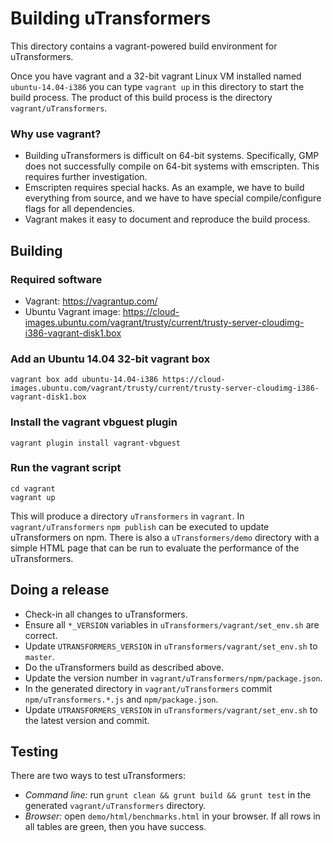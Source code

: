 Building uTransformers
======================

This directory contains a vagrant-powered build environment for uTransformers.

Once you have vagrant and a 32-bit vagrant Linux VM installed named ```ubuntu-14.04-i386``` you can type ```vagrant up``` in this directory to start the build process. The product of this build process is the directory ```vagrant/uTransformers```.

### Why use vagrant?

* Building uTransformers is difficult on 64-bit systems. Specifically, GMP does not successfully compile on 64-bit systems with emscripten. This requires further investigation.
* Emscripten requires special hacks. As an example, we have to build everything from source, and we have to have special compile/configure flags for all dependencies. 
* Vagrant makes it easy to document and reproduce the build process.

Building
--------

### Required software 

* Vagrant: https://vagrantup.com/
* Ubuntu Vagrant image: https://cloud-images.ubuntu.com/vagrant/trusty/current/trusty-server-cloudimg-i386-vagrant-disk1.box

### Add an Ubuntu 14.04 32-bit vagrant box

```shell
vagrant box add ubuntu-14.04-i386 https://cloud-images.ubuntu.com/vagrant/trusty/current/trusty-server-cloudimg-i386-vagrant-disk1.box
```

### Install the vagrant vbguest plugin

```shell
vagrant plugin install vagrant-vbguest
```

### Run the vagrant script

```
cd vagrant 
vagrant up
```

This will produce a directory ```uTransformers``` in ```vagrant```. In ```vagrant/uTransformers``` ```npm publish``` can be executed to update uTransformers on npm. There is also a ```uTransformers/demo``` directory with a simple HTML page that can be run to evaluate the performance of the uTransformers.

Doing a release
---------------

* Check-in all changes to uTransformers.
* Ensure all ```*_VERSION``` variables in ```uTransformers/vagrant/set_env.sh``` are correct.
* Update ```UTRANSFORMERS_VERSION``` in ```uTransformers/vagrant/set_env.sh``` to ```master```.
* Do the uTransformers build as described above.
* Update the version number in ```vagrant/uTransformers/npm/package.json```.
* In the generated directory in ```vagrant/uTransformers``` commit ```npm/uTransformers.*.js``` and ```npm/package.json```.
* Update ```UTRANSFORMERS_VERSION``` in ```uTransformers/vagrant/set_env.sh``` to the latest version and commit.

Testing
-------

There are two ways to test uTransformers:

* *Command line:* run ```grunt clean && grunt build && grunt test``` in the generated ```vagrant/uTransformers``` directory.
* *Browser:* open ```demo/html/benchmarks.html``` in your browser. If all rows in all tables are green, then you have success.
